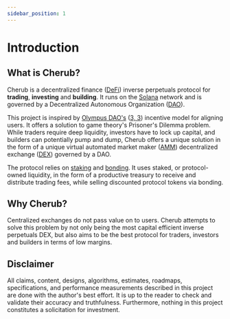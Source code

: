 ```yaml
---
sidebar_position: 1
---
```


# Introduction

## What is Cherub?

Cherub is a decentralized finance ([DeFi](terminology.md#defi)) inverse perpetuals protocol for **trading**, **investing** and **building**. It runs on the [Solana](https://solana.com/) network and is governed by a Decentralized Autonomous Organization ([DAO](terminology.md#dao)).

This project is inspired by [Olympus DAO's](https://www.olympusdao.finance/) ([3, 3](terminology.md#(3,3))) incentive model for aligning users. It offers a solution to game theory's Prisoner's Dilemma problem. While traders require deep liquidity, investors have to lock up capital, and builders can potentially pump and dump, Cherub offers a unique solution in the form of a unique virtual automated market maker ([AMM](terminology.md#amm)) decentralized exchange ([DEX](terminology.md#dex)) governed by a DAO.

The protocol relies on [staking](terminology.md#staking) and [bonding](terminology.md#bonding). It uses staked, or protocol-owned liquidity, in the form of a productive treasury to receive and distribute trading fees, while selling discounted protocol tokens via bonding.

## Why Cherub?

Centralized exchanges do not pass value on to users. Cherub attempts to solve this problem by not only being the most capital efficient inverse perpetuals DEX, but also aims to be the best protocol for traders, investors and builders in terms of low margins.

## Disclaimer

All claims, content, designs, algorithms, estimates, roadmaps, specifications, and performance measurements described in this project are done with the author's best effort. It is up to the reader to check and validate their accuracy and truthfulness. Furthermore, nothing in this project constitutes a solicitation for investment.
